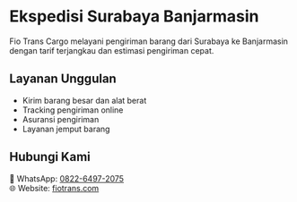 # Ekspedisi Surabaya Banjarmasin

Fio Trans Cargo melayani pengiriman barang dari Surabaya ke Banjarmasin dengan tarif terjangkau dan estimasi pengiriman cepat.

## Layanan Unggulan

- Kirim barang besar dan alat berat
- Tracking pengiriman online
- Asuransi pengiriman
- Layanan jemput barang

## Hubungi Kami

📱 WhatsApp: [0822-6497-2075](https://wa.me/6282264972075)  
🌐 Website: [fiotrans.com](https://fiotrans.com)
